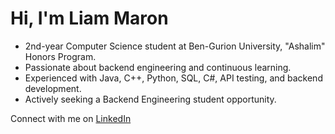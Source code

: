 # Hi, I'm Liam Maron

- 2nd-year Computer Science student at Ben-Gurion University, "Ashalim" Honors Program.  
- Passionate about backend engineering and continuous learning.  
- Experienced with Java, C++, Python, SQL, C#, API testing, and backend development.  
- Actively seeking a Backend Engineering student opportunity.

Connect with me on [LinkedIn](https://www.linkedin.com/in/liammaron/)
